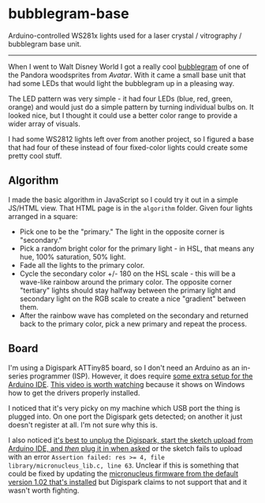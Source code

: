 # bubblegram-base

Arduino-controlled WS281x lights used for a laser crystal / vitrography / bubblegram base unit.

---

When I went to Walt Disney World I got a really cool [bubblegram](https://en.wikipedia.org/wiki/Bubblegram) of one of the Pandora woodsprites from _Avatar_. With it came a small base unit that had some LEDs that would light the bubblegram up in a pleasing way.

The LED pattern was very simple - it had four LEDs (blue, red, green, orange) and would just do a simple pattern by turning individual bulbs on. It looked nice, but I thought it could use a better color range to provide a wider array of visuals.

I had some WS2812 lights left over from another project, so I figured a base that had four of these instead of four fixed-color lights could create some pretty cool stuff.

## Algorithm

I made the basic algorithm in JavaScript so I could try it out in a simple JS/HTML view. That HTML page is in the `algorithm` folder. Given four lights arranged in a square:

- Pick one to be the "primary." The light in the opposite corner is "secondary."
- Pick a random bright color for the primary light - in HSL, that means any hue, 100% saturation, 50% light.
- Fade all the lights to the primary color.
- Cycle the secondary color +/- 180 on the HSL scale - this will be a wave-like rainbow around the primary color. The opposite corner "tertiary" lights should stay halfway between the primary light and secondary light on the RGB scale to create a nice "gradient" between them.
- After the rainbow wave has completed on the secondary and returned back to the primary color, pick a new primary and repeat the process.

## Board

I'm using a Digispark ATTiny85 board, so I don't need an Arduino as an in-series programmer (ISP). However, it does require [some extra setup for the Arduino IDE](https://digistump.com/wiki/digispark/tutorials/connecting). [This video is worth watching](https://www.youtube.com/watch?v=MmDBvgrYGZs) because it shows on Windows how to get the drivers properly installed.

I noticed that it's very picky on my machine which USB port the thing is plugged into. On one port the Digispark gets detected; on another it just doesn't register at all. I'm not sure why this is.

I also noticed [it's best to unplug the Digispark, start the sketch upload from Arduino IDE, and _then_ plug it in when asked](https://digistump.com/board/index.php?topic=100.0) or the sketch fails to upload with an error `Assertion failed: res >= 4, file library/micronucleus_lib.c, line 63`. Unclear if this is something that could be fixed by updating the [micronucleus firmware from the default version 1.02 that's installed](https://github.com/micronucleus/micronucleus) but Digispark claims to not support that and it wasn't worth fighting.
